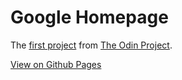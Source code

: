# Google Homepage  

The [first project](https://www.theodinproject.com/courses/web-development-101/lessons/html-css) from [The Odin Project](https://www.theodinproject.com).

[View on Github Pages](https://victinix888.github.io/google-homepage/)